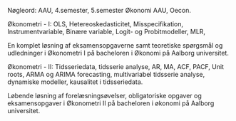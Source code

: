 Nøgleord:  AAU, 4.semester, 5.semester Økonomi AAU, Oecon.

Økonometri - I: 
          OLS, Hetereoskedasticitet, Misspecifikation, Instrumentvariable, Binære variable, Logit- og Probitmodeller, MLR, 
          
En komplet løsning af eksamensopgaverne samt teoretiske spørgsmål og udledninger i Økonometri I på bacheloren i Økonomi på Aalborg universitet. 
          
Økonometri - II: 
          Tidsseriedata, tidsserie analyse, AR, MA, ACF, PACF, Unit roots, ARMA og ARIMA forecasting, multivariabel tidsserie analyse, dynamiske modeller, kausalitet i tidsseriedata. 
          
Løbende løsning af forelæsningsøvelser, obligatoriske opgaver og eksamensopgaver i Økonometri II på bacheloren i økonomi på Aalborg universitet. 
          

